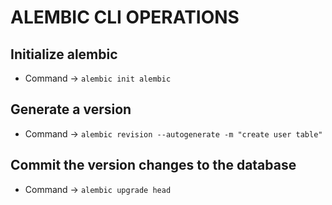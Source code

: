 # ALEMBIC CLI OPERATIONS

## Initialize alembic

- Command -> `alembic init alembic`

## Generate a version

- Command -> `alembic revision --autogenerate -m "create user table"`

## Commit the version changes to the database

- Command -> `alembic upgrade head`
